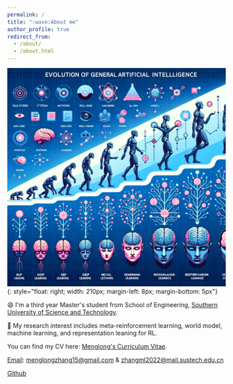 ```yaml
---
permalink: /
title: ":wave:About me"
author_profile: true
redirect_from: 
  - /about/
  - /about.html
---
```


![aaai](/images/figureai.png){: style="float: right; width: 210px; margin-left: 8px; margin-bottom: 5px"}

:smile: I'm a third year Master's student from School of Engineering, [Southern University of Science and Technology](https://www.sustech.edu.cn/).

🚀️ My research interest includes meta-reinforcement learning, world model, machine learning, and representation leaning for RL.

You can find my CV here: [Menglong's Curriculum Vitae](../assets/zml_CV.pdf).

[Email](menglongzhang15@gmail.com): menglongzhang15@gmail.com & zhangml2022@mail.sustech.edu.cn

[Github](https://github.com/SCI-I)

